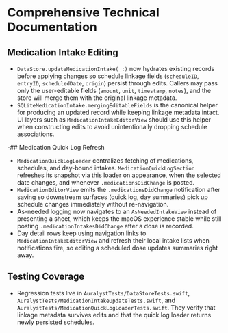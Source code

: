 # Comprehensive Technical Documentation

## Medication Intake Editing
- `DataStore.updateMedicationIntake(_:)` now hydrates existing records before applying changes so schedule linkage fields (`scheduleID`, `entryID`, `scheduledDate`, `origin`) persist through edits. Callers may pass only the user-editable fields (`amount`, `unit`, `timestamp`, `notes`), and the store will merge them with the original linkage metadata.
- `SQLiteMedicationIntake.mergingEditableFields` is the canonical helper for producing an updated record while keeping linkage metadata intact. UI layers such as `MedicationIntakeEditorView` should use this helper when constructing edits to avoid unintentionally dropping schedule associations.

-## Medication Quick Log Refresh
- `MedicationQuickLogLoader` centralizes fetching of medications, schedules, and day-bound intakes. `MedicationQuickLogSection` refreshes its snapshot via this loader on appearance, when the selected date changes, and whenever `.medicationsDidChange` is posted.
- `MedicationEditorView` emits the `.medicationsDidChange` notification after saving so downstream surfaces (quick log, day summaries) pick up schedule changes immediately without re-navigation.
- As-needed logging now navigates to an `AsNeededIntakeView` instead of presenting a sheet, which keeps the macOS experience stable while still posting `.medicationIntakesDidChange` after a dose is recorded.
- Day detail rows keep using navigation links to `MedicationIntakeEditorView` and refresh their local intake lists when notifications fire, so editing a scheduled dose updates summaries right away.

## Testing Coverage
- Regression tests live in `AuralystTests/DataStoreTests.swift`, `AuralystTests/MedicationIntakeUpdateTests.swift`, and `AuralystTests/MedicationQuickLogLoaderTests.swift`. They verify that linkage metadata survives edits and that the quick log loader returns newly persisted schedules.
